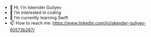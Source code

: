 - 👋 Hi, I’m Iskender Guliyev
- 👀 I’m interested in coding 
- 🌱 I’m currently learning Swift 
- 📫 How to reach me: https://www.linkedin.com/in/iskender-guliyev-60573b267/
